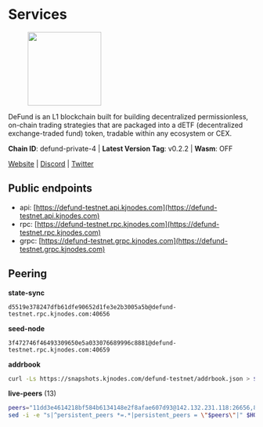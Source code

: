 # Services

<figure><img src="https://raw.githubusercontent.com/kj89/testnet_manuals/main/pingpub/logos/defund.png" width="150" alt=""><figcaption></figcaption></figure>

DeFund is an L1 blockchain built for building decentralized permissionless,  on-chain trading strategies that are packaged into a dETF (decentralized  exchange-traded fund) token, tradable within any ecosystem or CEX.

**Chain ID**: defund-private-4 | **Latest Version Tag**: v0.2.2 | **Wasm**: OFF

[Website](https://www.defund.app) | [Discord](https://discord.gg/FV26pRPZ3P) | [Twitter](https://twitter.com/defund_finance)


## Public endpoints

* api: [https://defund-testnet.api.kjnodes.com](https://defund-testnet.api.kjnodes.com)
* rpc: [https://defund-testnet.rpc.kjnodes.com](https://defund-testnet.rpc.kjnodes.com)
* grpc: [https://defund-testnet.grpc.kjnodes.com](https://defund-testnet.grpc.kjnodes.com)

## Peering

**state-sync**

```text
d5519e378247dfb61dfe90652d1fe3e2b3005a5b@defund-testnet.rpc.kjnodes.com:40656
```

**seed-node**

```text
3f472746f46493309650e5a033076689996c8881@defund-testnet.rpc.kjnodes.com:40659
```

**addrbook**
```bash
curl -Ls https://snapshots.kjnodes.com/defund-testnet/addrbook.json > $HOME/.defund/config/addrbook.json
```

**live-peers** (13)
```bash
peers="11dd3e4614218bf584b6134148e2f8afae607d93@142.132.231.118:26656,8368bb579d1c98230a65f9b46d495b003353a784@65.108.206.118:36656,8675cc6e69c2043a8dc0a854e769c1f135b5f272@23.88.73.158:26656,d5519e378247dfb61dfe90652d1fe3e2b3005a5b@65.109.68.190:40656,d9f1a0f399c8db62206edb2be29a313829fc8521@135.181.128.19:26656,5e7853ec4f74dba1d3ae721ff9f50926107efc38@65.108.6.45:60556,a70bd4fe605503061d823689e3f3abe3b6397975@45.147.199.189:26656,e104f008f6d1227170d3b4ce1d73f0ea2068094f@84.201.162.168:26656,b6849dcff65d91bc9376366d788cd958a6e0f5df@45.147.199.174:26656,b914bb37cc8d1b7fb91579a79f7438a24d16de65@45.147.199.172:26656,0ab2ceb8999da66cd9eeaa6d7f0e3144c1f7a31e@89.108.109.116:26656,20045ce5bdc8fbc356d82351305fe2f9f188a4b5@217.76.55.68:26656,409d5422d6934b0dedfd3347e078b67aac691120@45.147.199.185:26656"
sed -i -e "s|^persistent_peers *=.*|persistent_peers = \"$peers\"|" $HOME/.defund/config/config.toml
```

